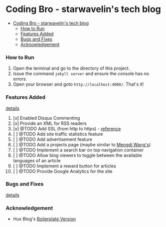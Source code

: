 # Coding Bro - starwavelin's tech blog

- [Coding Bro - starwavelin's tech blog](#coding-bro---starwavelins-tech-blog)
  - [How to Run](#how-to-run)
  - [Features Added](#features-added)
  - [Bugs and Fixes](#bugs-and-fixes)
  - [Acknowledgement](#acknowledgement)

### How to Run

1. Open the terminal and go to the directory of this project.
2. Issue the command `jekyll server` and ensure the console has no errors.
3. Open your browser and goto `http://localhost:4000/`. That's it!

### Features Added

[details](http://starwavelin.io/2019/05/24/feature-adding-on-my-blog/)

1. [x] Enabled Disqus Commenting
2. [x] Provide an XML for RSS readers
3. [x] @TODO Add SSL (from http to https) - [reference](https://drive.google.com/file/d/1ZWd_OfPGyd6clu70eX5mR_PJZt-_NSEj/view)
4. [ ] @TODO Add site traffic statistics feature
5. [ ] @TODO Add advertisement feature
6. [ ] @TODO Add a projects page (maybe similar to [Mengdi Wang's](https://www.iammengdiwang.com/project.html))
7. [ ] @TODO Implement a search bar on top navigation container
8. [ ] @TODO Allow blog viewers to toggle between the available languages of an article
9. [ ] @TODO Implement a reward button for articles
10. [ ] @TODO Provide Google Analytics for the site

### Bugs and Fixes

[details](http://starwavelin.io/2018/05/24/bug-fixes-on-my-blog/)

### Acknowledgement

- Hux Blog's [Boilerplate Version](https://github.com/Huxpro/huxblog-boilerplate)
